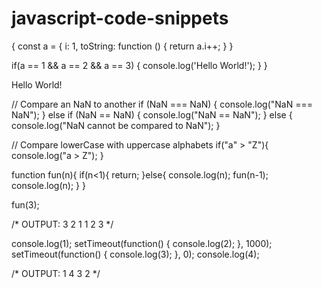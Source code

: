 # javascript-code-snippets
{
const a = {
  i: 1,
  toString: function () {
    return a.i++;
  }
}

if(a == 1 && a == 2 && a == 3) {
  console.log('Hello World!');
}
}

Hello World!

// Compare an NaN to another
if (NaN === NaN) {
  console.log("NaN === NaN");
} else if (NaN == NaN) {
  console.log("NaN == NaN");
} else {
  console.log("NaN cannot be compared to NaN");
}

// Compare lowerCase with uppercase alphabets
if("a" > "Z"){
  console.log("a > Z");
}


function fun(n){
  if(n<1){
    return;
  }else{
    console.log(n);
    fun(n-1);
    console.log(n);
  }
}

fun(3);

/* 
OUTPUT:
3  2  1  1  2  3
*/

console.log(1);
setTimeout(function() {
  console.log(2);
}, 1000);
setTimeout(function() {
  console.log(3);
}, 0);
console.log(4);

/*
OUTPUT:
1  4  3  2
*/

